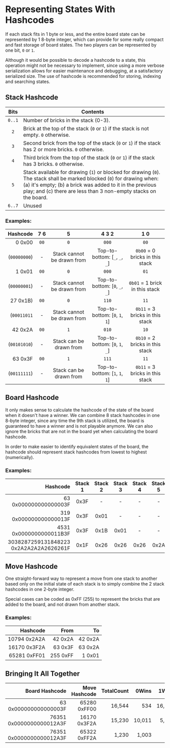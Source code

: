 # Representing States With Hashcodes
If each stack fits in 1 byte or less, and the entire board state can be represented by 1 8-byte integer, which can provide for some really compact and fast storage of board states. The two players can be represented by one bit, `0` or `1`.

Although it would be possible to decode a hashcode to a state, this operation might not be necessary to implement, since using a more verbose serialization allows for easier maintenance and debugging, at a satisfactory serialized size. The use of hashcode is recommended for storing, indexing and searching states.

## Stack Hashcode
| Bits | Contents       | 
|:-:|----------------|
| `0..1` | Number of bricks in the stack (0-3). | 
| `2`    | Brick at the top of the stack (`0` or `1`) if the stack is not empty. `0` otherwise. | 
| `3`    | Second brick from the top of the stack (`0` or `1`) if the stack has 2 or more bricks. `0` otherwise. |
| `4`    | Third brick from the top of the stack (`0` or `1`) if the stack has 3 bricks. `0` otherwise. |
| `5` | Stack available for drawing (`1`) or blocked for drawing (`0`). The stack shall be marked blocked (`0`) for drawing when: (a) it's empty; (b) a brick was added to it in the previous play; and (c) there are less than 3 non-empty stacks on the board. | 
| `6..7` | Unused

### Examples:
| Hashcode | 7&nbsp;6 | 5 | 4&nbsp;3&nbsp;2 | 1&nbsp;0 |
|-:|:--:|:-:|:---:|:--:|
| 0 0x00 |`00`|`0`|`000`|`00`|
| (`00000000`)| - | Stack cannot be drawn from | Top-to-bottom: [`_`, `_`, `_`] | `0b00` = 0 bricks in this stack |
| 1 0x01 |`00`|`0`|`000`|`01`|
| (`00000001`)| - | Stack cannot be drawn from | Top-to-bottom: [`0`, `_`, `_`] | `0b01` = 1 brick in this stack |
| 27 0x1B)|`00`|`0`|`110`|`11`|
|  (`00011011`| - | Stack cannot be drawn from | Top-to-bottom: [`0`, `1`, `1`] | `0b11` = 3 bricks in this stack |
| 42 0x2A |`00`|`1`|`010`|`10`|
| (`00101010`)| - | Stack can be drawn from | Top-to-bottom: [`0`, `1`, `_`] | `0b10` = 2 bricks in this stack |
| 63 0x3F |`00`|`1`|`111`|`11`|
| (`00111111`)| - | Stack can be drawn from | Top-to-bottom: [`1`, `1`, `1`] | `0b11` = 3 bricks in this stack |

## Board Hashcode
It only makes sense to calculate the hashcode of the state of the board when it doesn't have a winner. We can combine 8 stack hashcodes in one 8-byte integer, since any time the 9th stack is utilized, the board is guaranteed to have a winner and is not playable anymore. We can also ignore the bricks that are not in the board yet when calculating the board hashcode.

In order to make easier to identify equivalent states of the board, the hashcode should represent stack hashcodes from lowest to highest (numerically).

### Examples:
| Hashcode | Stack 1| Stack 2 | Stack 3 | Stack 4 | Stack 5| Stack 6|Stack 7 |Stack 8 |
|--:|:-:|:-:|:-:|:-:|:-:|:-:|:-:|:-:|
|63 0x000000000000003F|0x3F | - | - | - | - | - | - | - |
|319 0x000000000000013F|0x3F | 0x01 | - | - | - | - | - | - |
|4531 0x0000000000011B3F|0x3F | 0x1B | 0x01 | - | - | - | - | - |
|3038287259131848223 0x2A2A2A2A2626261F|0x1F|0x26|0x26|0x26|0x2A|0x2A|0x2A|0x2A|

## Move Hashcode
One straight-forward way to represent a move from one stack to another based only on the initial state of each stack is to simply combine the 2 stack hashcodes in one 2-byte integer.

Special cases can be coded as 0xFF (255) to represent the bricks that are added to the board, and not drawn from another stack.

### Examples:
|Hashcode| From | To |
|--:|--:|--:|
|10794 0x2A2A| 42 0x2A | 42 0x2A |
|16170 0x3F2A| 63 0x3F | 63 0x2A |
|65281 0xFF01| 255 0xFF | 1 0x01|

## Bringing It All Together
|Board Hashcode|Move Hashcode|TotalCount|0Wins|1Wins|
|--:|--:|--:|--:|--:|
|63 0x000000000000003F|65280 0xFF00|16,544|534|16,010|
|76351 0x0000000000012A3F|16170 0x3F2A|15,230|10,011|5,219|
|76351 0x0000000000012A3F|65322 0xFF2A|1,230|1,003|227|
